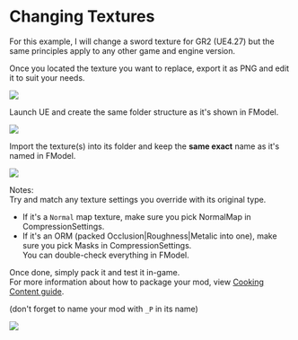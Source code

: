 # Changing Textures

For this example, I will change a sword texture for GR2 (UE4.27) but the same principles apply to any other game and engine version.

Once you located the texture you want to replace, export it as PNG and edit it to suit your needs.

![](/Media/ChangingTexture/changingTex1.png)

Launch UE and create the same folder structure as it's shown in FModel.

![](/Media/ChangingTexture/changingTex2.png)

Import the texture(s) into its folder and keep the **same exact** name as it's named in FModel.

![](/Media/ChangingTexture/changingTex3.png)


Notes:<br>
Try and match any texture settings you override with its original type. <br>
- If it's a `Normal` map texture, make sure you pick NormalMap in CompressionSettings.
- If it's an ORM (packed Occlusion|Roughness|Metalic into one), make sure you pick Masks in CompressionSettings. <br>
You can double-check everything in FModel.


Once done, simply pack it and test it in-game.<br>
For more information about how to package your mod, view [Cooking Content guide](/IntermediateModding/CookingContent.md).<br>

(don't forget to name your mod with `_P` in its name)

![](/Media/ChangingTexture/changingTex4.png)


